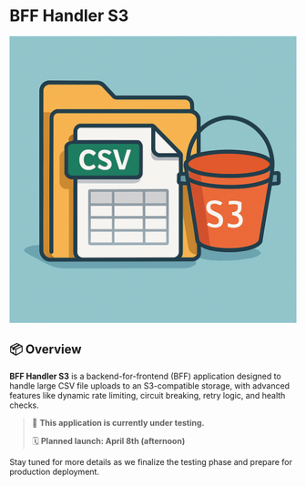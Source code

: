 # BFF Handler S3

![BFF Handler S3 Logo](./images/bff-handler-s3-logo.png)

## 📦 Overview

**BFF Handler S3** is a backend-for-frontend (BFF) application designed to handle large CSV file uploads to an S3-compatible storage, with advanced features like dynamic rate limiting, circuit breaking, retry logic, and health checks.

> 🚧 **This application is currently under testing.**
>
> 🗓️ **Planned launch: April 8th (afternoon)**

Stay tuned for more details as we finalize the testing phase and prepare for production deployment.
